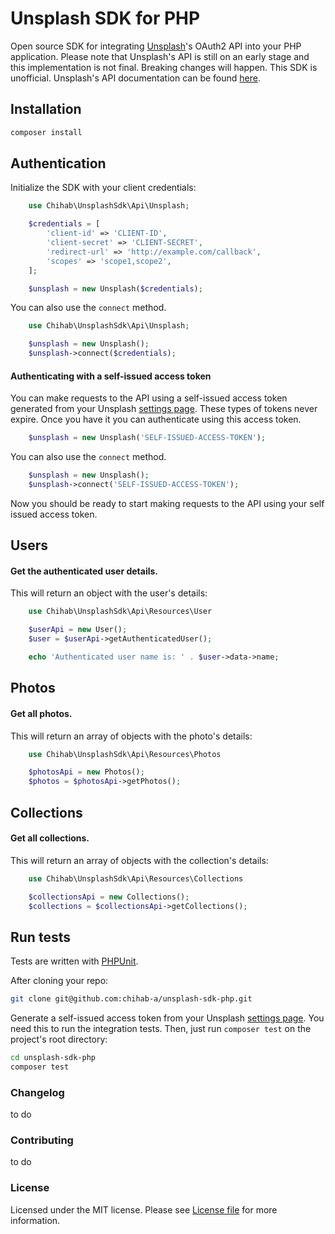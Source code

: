 Unsplash SDK for PHP
================

Open source SDK for integrating [Unsplash](https://unsplash.com/)'s OAuth2 API into your PHP application. Please note that Unsplash's API is still on an early stage and this implementation is not final. Breaking changes will happen. This SDK is unofficial. Unsplash's API documentation can be found [here](https://unsplash.com/documentation).

## Installation
```bash
composer install
```

## Authentication
Initialize the SDK with your client credentials:
```php
    use Chihab\UnsplashSdk\Api\Unsplash;

    $credentials = [
        'client-id' => 'CLIENT-ID',
        'client-secret' => 'CLIENT-SECRET',
        'redirect-url' => 'http://example.com/callback',
        'scopes' => 'scope1,scope2',
    ];

    $unsplash = new Unsplash($credentials);
```

You can also use the `connect` method.
```php
    use Chihab\UnsplashSdk\Api\Unsplash;

    $unsplash = new Unsplash();
    $unsplash->connect($credentials);
```

#### Authenticating with a self-issued access token
You can make requests to the API using a self-issued access token generated from your Unsplash [settings page](https://unsplash.com/documentation#creating-a-developer-account). These types of tokens never expire. Once you have it you can authenticate using this access token.
```php
    $unsplash = new Unsplash('SELF-ISSUED-ACCESS-TOKEN');
```

You can also use the `connect` method.
```php
    $unsplash = new Unsplash();
    $unsplash->connect('SELF-ISSUED-ACCESS-TOKEN');
```

Now you should be ready to start making requests to the API using your self issued access token.

## Users
#### Get the authenticated user details.
This will return an object with the user's details:
```php
    use Chihab\UnsplashSdk\Api\Resources\User

    $userApi = new User();
    $user = $userApi->getAuthenticatedUser();

    echo 'Authenticated user name is: ' . $user->data->name;
```

## Photos
#### Get all photos.
This will return an array of objects with the photo's details:
```php
    use Chihab\UnsplashSdk\Api\Resources\Photos

    $photosApi = new Photos();
    $photos = $photosApi->getPhotos();
```

## Collections
#### Get all collections.
This will return an array of objects with the collection's details:
```php
    use Chihab\UnsplashSdk\Api\Resources\Collections

    $collectionsApi = new Collections();
    $collections = $collectionsApi->getCollections();
```

## Run tests
Tests are written with [PHPUnit](http://phpunit.de).

After cloning your repo:
```bash
git clone git@github.com:chihab-a/unsplash-sdk-php.git
```

Generate a self-issued access token from your Unsplash [settings page](https://unsplash.com/documentation#creating-a-developer-account). You need this to run the integration tests. Then, just run `composer test` on the project's root directory:
```bash
cd unsplash-sdk-php
composer test
```

### Changelog
to do

### Contributing
to do

### License
Licensed under the MIT license. Please see [License file](LICENSE.md) for more information.
